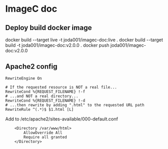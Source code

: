 # ImageC doc


## Deploy build docker image

docker build --target live -t joda001/imagec-doc:live .
docker build --target build -t joda001/imagec-doc:v2.0.0 .
docker push  joda001/imagec-doc:v2.0.0



## Apache2 config

```.htaccess
RewriteEngine On

# If the requested resource is NOT a real file...
RewriteCond %{REQUEST_FILENAME} !-f
# ...and NOT a real directory...
RewriteCond %{REQUEST_FILENAME} !-d
# ...then rewrite by adding ".html" to the requested URL path
RewriteRule ^(.*)$ $1.html [L]
```

Add to
/etc/apache2/sites-available/000-default.conf
```
    <Directory /var/www/html>
        AllowOverride All
        Require all granted
    </Directory>
```